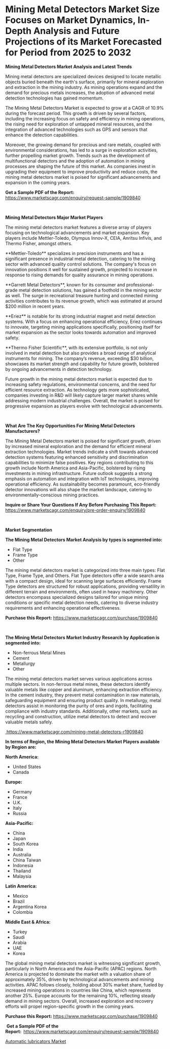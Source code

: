 <p><h1>Mining Metal Detectors Market Size Focuses on Market Dynamics, In-Depth Analysis and Future Projections of its Market Forecasted for Period from 2025 to 2032</h1></p><p><strong>Mining Metal Detectors Market Analysis and Latest Trends</strong></p>
<p><p>Mining metal detectors are specialized devices designed to locate metallic objects buried beneath the earth's surface, primarily for mineral exploration and extraction in the mining industry. As mining operations expand and the demand for precious metals increases, the adoption of advanced metal detection technologies has gained momentum. </p><p>The Mining Metal Detectors Market is expected to grow at a CAGR of 10.9% during the forecast period. This growth is driven by several factors, including the increasing focus on safety and efficiency in mining operations, the rising need for exploration of untapped mineral resources, and the integration of advanced technologies such as GPS and sensors that enhance the detection capabilities. </p><p>Moreover, the growing demand for precious and rare metals, coupled with environmental considerations, has led to a surge in exploration activities, further propelling market growth. Trends such as the development of multifunctional detectors and the adoption of automation in mining processes are shaping the future of this market. As companies invest in upgrading their equipment to improve productivity and reduce costs, the mining metal detectors market is poised for significant advancements and expansion in the coming years.</p></p>
<p><strong>Get a Sample PDF of the Report:&nbsp;</strong> <a href="https://www.marketscagr.com/enquiry/request-sample/1909840?utm_campaign=3016&utm_medium=2&utm_source=Github&utm_content=ia&utm_term=10042025&utm_id=mining-metal-detectors">https://www.marketscagr.com/enquiry/request-sample/1909840</a></p>
<p>&nbsp;</p>
<p><strong>Mining Metal Detectors Major Market Players</strong></p>
<p><p>The mining metal detectors market features a diverse array of players focusing on technological advancements and market expansion. Key players include Mettler-Toledo, Olympus Innov-X, CEIA, Anritsu Infivis, and Thermo Fisher, amongst others.</p><p>**Mettler-Toledo** specializes in precision instruments and has a significant presence in industrial metal detection, catering to the mining sector with advanced quality control solutions. The company's focus on innovation positions it well for sustained growth, projected to increase in response to rising demands for quality assurance in mining operations.</p><p>**Garrett Metal Detectors**, known for its consumer and professional-grade metal detection solutions, has gained a foothold in the mining sector as well. The surge in recreational treasure hunting and connected mining activities contributes to its revenue growth, which was estimated at around $200 million in recent years. </p><p>**Eriez** is notable for its strong industrial magnet and metal detection systems. With a focus on enhancing operational efficiency, Eriez continues to innovate, targeting mining applications specifically, positioning itself for market expansion as the sector looks towards automation and improved safety.</p><p>**Thermo Fisher Scientific**, with its extensive portfolio, is not only involved in metal detection but also provides a broad range of analytical instruments for mining. The company’s revenue, exceeding $30 billion, showcases its market strength and capability for future growth, bolstered by ongoing advancements in detection technology.</p><p>Future growth in the mining metal detectors market is expected due to increasing safety regulations, environmental concerns, and the need for efficient resource extraction. As technology gets more sophisticated, companies investing in R&D will likely capture larger market shares while addressing modern industrial challenges. Overall, the market is poised for progressive expansion as players evolve with technological advancements.</p></p>
<p>&nbsp;</p>
<p><strong>What Are The Key Opportunities For Mining Metal Detectors Manufacturers?</strong></p>
<p><p>The Mining Metal Detectors market is poised for significant growth, driven by increased mineral exploration and the demand for efficient mineral extraction technologies. Market trends indicate a shift towards advanced detection systems featuring enhanced sensitivity and discrimination capabilities to minimize false positives. Key regions contributing to this growth include North America and Asia-Pacific, bolstered by rising investments in mining infrastructure. Future outlook suggests a strong emphasis on automation and integration with IoT technologies, improving operational efficiency. As sustainability becomes paramount, eco-friendly detector innovations will also shape the market landscape, catering to environmentally-conscious mining practices.</p></p>
<p><strong>Inquire or Share Your Questions If Any Before Purchasing This Report:</strong> <a href="https://www.marketscagr.com/enquiry/pre-order-enquiry/1909840?utm_campaign=3016&utm_medium=2&utm_source=Github&utm_content=ia&utm_term=10042025&utm_id=mining-metal-detectors">https://www.marketscagr.com/enquiry/pre-order-enquiry/1909840</a></p>
<p>&nbsp;</p>
<p><strong>Market Segmentation</strong></p>
<p><strong>The Mining Metal Detectors Market Analysis by types is segmented into:</strong></p>
<p><ul><li>Flat Type</li><li>Frame Type</li><li>Other</li></ul></p>
<p><p>The mining metal detectors market is categorized into three main types: Flat Type, Frame Type, and Others. Flat Type detectors offer a wide search area with a compact design, ideal for scanning large surfaces efficiently. Frame Type detectors are structured for robust applications, providing versatility in different terrain and environments, often used in heavy machinery. Other detectors encompass specialized designs tailored for unique mining conditions or specific metal detection needs, catering to diverse industry requirements and enhancing operational effectiveness.</p></p>
<p><strong>Purchase this Report:&nbsp;</strong><a href="https://www.marketscagr.com/purchase/1909840?utm_campaign=3016&utm_medium=2&utm_source=Github&utm_content=ia&utm_term=10042025&utm_id=mining-metal-detectors">https://www.marketscagr.com/purchase/1909840</a></p>
<p>&nbsp;</p>
<p><strong>The Mining Metal Detectors Market Industry Research by Application is segmented into:</strong></p>
<p><ul><li>Non-ferrous Metal Mines</li><li>Cement</li><li>Metallurgy</li><li>Other</li></ul></p>
<p><p>The mining metal detectors market serves various applications across multiple sectors. In non-ferrous metal mines, these detectors identify valuable metals like copper and aluminum, enhancing extraction efficiency. In the cement industry, they prevent metal contamination in raw materials, safeguarding equipment and ensuring product quality. In metallurgy, metal detectors assist in monitoring the purity of ores and ingots, facilitating compliance with industry standards. Additionally, other markets, such as recycling and construction, utilize metal detectors to detect and recover valuable metals safely.</p></p>
<p><a href="https://www.marketscagr.com/mining-metal-detectors-r1909840?utm_campaign=3016&utm_medium=2&utm_source=Github&utm_content=ia&utm_term=10042025&utm_id=mining-metal-detectors">&nbsp;https://www.marketscagr.com/mining-metal-detectors-r1909840</a></p>
<p><strong>In terms of Region, the Mining Metal Detectors Market Players available by Region are:</strong></p>
<p>
    <p> <strong> North America: </strong>
        <ul>
            <li>United States</li>
            <li>Canada</li>
        </ul>
        </p> 
    <p> <strong> Europe: </strong>
        <ul>
            <li>Germany</li>
            <li>France</li>
            <li>U.K.</li>
            <li>Italy</li>
            <li>Russia</li>
        </ul>
        </p> 
    <p> <strong> Asia-Pacific: </strong>
        <ul>
            <li>China</li>
            <li>Japan</li>
            <li>South Korea</li>
            <li>India</li>
            <li>Australia</li>
            <li>China Taiwan</li>
            <li>Indonesia</li>
            <li>Thailand</li>
            <li>Malaysia</li>
        </ul>
        </p> 
    <p> <strong> Latin America: </strong>
        <ul>
            <li>Mexico</li>
            <li>Brazil</li>
            <li>Argentina Korea</li>
            <li>Colombia</li>
        </ul>
        </p> 
    <p> <strong> Middle East & Africa: </strong>
        <ul>
            <li>Turkey</li>
            <li>Saudi</li>
            <li>Arabia</li>
            <li>UAE</li>
            <li>Korea</li>
        </ul>
    </p>
    </p>
<p><p>The global mining metal detectors market is witnessing significant growth, particularly in North America and the Asia-Pacific (APAC) regions. North America is projected to dominate the market with a valuation share of approximately 35%, driven by technological advancements and mining activities. APAC follows closely, holding about 30% market share, fueled by increased mining operations in countries like China, which represents another 25%. Europe accounts for the remaining 10%, reflecting steady demand in mining sectors. Overall, increased exploration and recovery efforts will propel region-specific growth in the coming years.</p></p>
<p><strong>Purchase this Report: </strong><a href="https://www.marketscagr.com/purchase/1909840?utm_campaign=3016&utm_medium=2&utm_source=Github&utm_content=ia&utm_term=10042025&utm_id=mining-metal-detectors">https://www.marketscagr.com/purchase/1909840</a></p>
<p>&nbsp;<strong>Get a Sample PDF of the Report:&nbsp;&nbsp;</strong><a href="https://www.marketscagr.com/enquiry/request-sample/1909840?utm_campaign=3016&utm_medium=2&utm_source=Github&utm_content=ia&utm_term=10042025&utm_id=mining-metal-detectors">https://www.marketscagr.com/enquiry/request-sample/1909840</a></p>
<p><strong></strong></p>
<p><p><a href="https://github.com/skerretflossie9297/Market-Research-Report-List-1/blob/main/automatic-lubricators-market.md?utm_campaign=3016&utm_medium=2&utm_source=Github&utm_content=ia&utm_term=10042025&utm_id=mining-metal-detectors">Automatic lubricators Market</a></p></p>